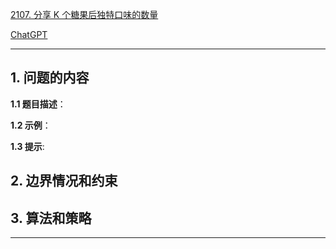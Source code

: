 [2107. 分享 K 个糖果后独特口味的数量](https://leetcode.cn/problems/number-of-unique-flavors-after-sharing-k-candies)

[ChatGPT](https://chat.openai.com/g/g-GsMNEr76r-c-master)

---

## 1. 问题的内容
**1.1 题目描述**：

**1.2 示例**：

**1.3 提示**:

## 2. 边界情况和约束


## 3. 算法和策略

---
